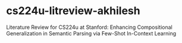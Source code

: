 # cs224u-litreview-akhilesh
Literature Review for CS224u at Stanford: Enhancing Compositional Generalization in Semantic Parsing via Few-Shot In-Context Learning
